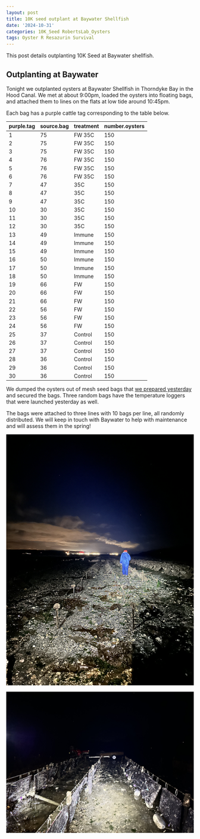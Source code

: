 ```yaml
---
layout: post
title: 10K seed outplant at Baywater Shellfish
date: '2024-10-31'
categories: 10K_Seed RobertsLab_Oysters
tags: Oyster R Resazurin Survival
---
```


This post details outplanting 10K Seed at Baywater shellfish.    

## Outplanting at Baywater

Tonight we outplanted oysters at Baywater Shellfish in Thorndyke Bay in the Hood Canal. We met at about 9:00pm, loaded the oysters into floating bags, and attached them to lines on the flats at low tide around 10:45pm.  

Each bag has a purple cattle tag corresponding to the table below. 

| purple.tag | source.bag | treatment | number.oysters |
|------------|------------|-----------|----------------|
| 1          | 75         | FW 35C    | 150            |
| 2          | 75         | FW 35C    | 150            |
| 3          | 75         | FW 35C    | 150            |
| 4          | 76         | FW 35C    | 150            |
| 5          | 76         | FW 35C    | 150            |
| 6          | 76         | FW 35C    | 150            |
| 7          | 47         | 35C       | 150            |
| 8          | 47         | 35C       | 150            |
| 9          | 47         | 35C       | 150            |
| 10         | 30         | 35C       | 150            |
| 11         | 30         | 35C       | 150            |
| 12         | 30         | 35C       | 150            |
| 13         | 49         | Immune    | 150            |
| 14         | 49         | Immune    | 150            |
| 15         | 49         | Immune    | 150            |
| 16         | 50         | Immune    | 150            |
| 17         | 50         | Immune    | 150            |
| 18         | 50         | Immune    | 150            |
| 19         | 66         | FW        | 150            |
| 20         | 66         | FW        | 150            |
| 21         | 66         | FW        | 150            |
| 22         | 56         | FW        | 150            |
| 23         | 56         | FW        | 150            |
| 24         | 56         | FW        | 150            |
| 25         | 37         | Control   | 150            |
| 26         | 37         | Control   | 150            |
| 27         | 37         | Control   | 150            |
| 28         | 36         | Control   | 150            |
| 29         | 36         | Control   | 150            |
| 30         | 36         | Control   | 150            |

We dumped the oysters out of mesh seed bags that [we prepared yesterday](https://ahuffmyer.github.io/ASH_Putnam_Lab_Notebook/10K-seed-outplant-preparations/) and secured the bags. Three random bags have the temperature loggers that were launched yesterday as well. 

The bags were attached to three lines with 10 bags per line, all randomly distributed. We will keep in touch with Baywater to help with maintenance and will assess them in the spring! 

![](https://github.com/AHuffmyer/ASH_Putnam_Lab_Notebook/blob/master/images/NotebookImages/oysters/wsg_usda/20241030/pic1.jpeg?raw=true)


![](https://github.com/AHuffmyer/ASH_Putnam_Lab_Notebook/blob/master/images/NotebookImages/oysters/wsg_usda/20241030/pic2.jpeg?raw=true)